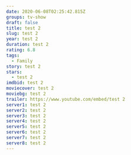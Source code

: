 ```yaml
---
date: 2020-06-08T02:25:42.815Z
groups: tv-show
draft: false
title: test 2
slug: test 2
year: test 2
duration: test 2
rating: 6.8
tags:
  - Family
story: test 2
stars:
  - test 2
imdbid: test 2
moviecover: test 2
moviebg: test 2
trailer: https://www.youtube.com/embed/test 2
server1: test 2
server2: test 2
server3: test 2
server4: test 2
server5: test 2
server6: test 2
server7: test 2
server8: test 2
---
```

